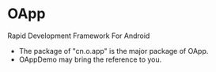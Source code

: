 # OApp
Rapid Development Framework For Android
* The package of "cn.o.app" is the major package of OApp.
* OAppDemo may bring the reference to you.